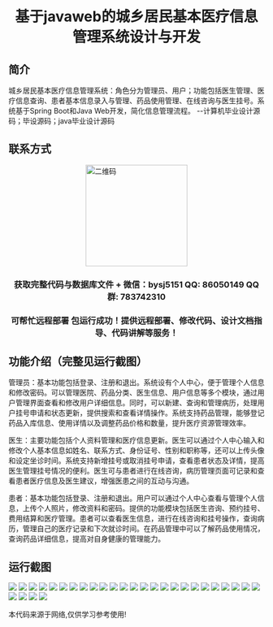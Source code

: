 <p><h1 align="center">基于javaweb的城乡居民基本医疗信息管理系统设计与开发</h1></p>

## 简介
城乡居民基本医疗信息管理系统：角色分为管理员、用户；功能包括医生管理、医疗信息查询、患者基本信息录入与管理、药品使用管理、在线咨询与医生挂号。系统基于Spring Boot和Java Web开发，简化信息管理流程。    --计算机毕业设计源码；毕设源码；java毕业设计源码


## 联系方式
<img src="https://bs-1329754181.cos.ap-shanghai.myqcloud.com/wx.jpg" alt="二维码" style="display: block; margin: 0 auto;" width="200px">
<p><h3 align="center">获取完整代码与数据库文件 + 微信：bysj5151 QQ: 86050149 QQ群: 783742310</h3></p>
<p><h3 align="center">可帮忙远程部署 包运行成功！提供远程部署、修改代码、设计文档指导、代码讲解等服务！</h3></p>

## 功能介绍（完整见运行截图）
管理员：基本功能包括登录、注册和退出。系统设有个人中心，便于管理个人信息和修改密码。可以管理医院、药品分类、医生信息、用户信息等多个模块，通过用户管理界面查看和修改用户详细信息。同时，可以新建、查询和管理病历，处理用户挂号申请和状态更新，提供搜索和查看详情操作。系统支持药品管理，能够登记药品入库信息、使用详情以及调整药品价格和数量，提升医疗资源管理效率。

医生：主要功能包括个人资料管理和医疗信息更新。医生可以通过个人中心输入和修改个人基本信息如姓名、联系方式、身份证号、性别和职称等，还可以上传头像和设定坐诊时间。系统支持新增挂号或取消挂号申请，查看患者状态及详情，提高医生管理挂号情况的便利。医生可与患者进行在线咨询，病历管理页面可记录和查看患者医疗信息及医生建议，增强医患之间的互动与沟通。

患者：基本功能包括登录、注册和退出。用户可以通过个人中心查看与管理个人信息，上传个人照片，修改资料和密码。提供的功能模块包括医生咨询、预约挂号、费用结算和医疗管理。患者可以查看医生信息，进行在线咨询和挂号操作，查询病历，管理自己的医疗记录和下次就诊时间。在药品管理中可以了解药品使用情况，查询药品详细信息，提高对自身健康的管理能力。


## 运行截图
![](img/001.jpg)
![](img/002.jpg)
![](img/003.jpg)
![](img/004.jpg)
![](img/005.jpg)
![](img/006.jpg)
![](img/007.jpg)
![](img/008.jpg)
![](img/009.jpg)
![](img/010.jpg)
![](img/011.jpg)
![](img/012.jpg)
![](img/013.jpg)
![](img/014.jpg)
![](img/015.jpg)
![](img/016.jpg)
![](img/017.jpg)
![](img/018.jpg)
![](img/019.jpg)
![](img/020.jpg)
![](img/021.jpg)
![](img/022.jpg)
![](img/023.jpg)
![](img/024.jpg)
![](img/025.jpg)
![](img/026.jpg)
![](img/027.jpg)
![](img/028.jpg)
![](img/029.jpg)

<p>本代码来源于网络,仅供学习参考使用!</p>
